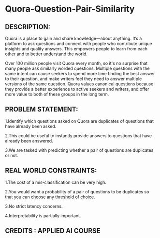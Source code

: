 # Quora-Question-Pair-Similarity

<h2>DESCRIPTION:</h2>

Quora is a place to gain and share knowledge—about anything. It’s a platform to ask questions and connect with people who contribute unique insights and quality answers. This empowers people to learn from each other and to better understand the world.

Over 100 million people visit Quora every month, so it's no surprise that many people ask similarly worded questions. Multiple questions with the same intent can cause seekers to spend more time finding the best answer to their question, and make writers feel they need to answer multiple versions of the same question. Quora values canonical questions because they provide a better experience to active seekers and writers, and offer more value to both of these groups in the long term.

<h2>PROBLEM STATEMENT:</h2>

1.Identify which questions asked on Quora are duplicates of questions that have already been asked.

2.This could be useful to instantly provide answers to questions that have already been answered.

3.We are tasked with predicting whether a pair of questions are duplicates or not.

<h2>REAL WORLD CONSTRAINTS:</h2>

1.The cost of a mis-classification can be very high.

2.You would want a probability of a pair of questions to be duplicates so that you can choose any threshold of choice.

3.No strict latency concerns.

4.Interpretability is partially important.


<h2>CREDITS : APPLIED AI COURSE</h2>
